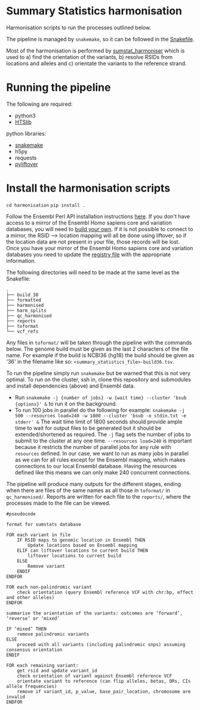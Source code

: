 # Summary Statistics harmonisation


Harmonisation scripts to run the processes outlined below.

The pipeline is managed by `snakemake`, so it can be followed in the [Snakefile](Snakefile).

Most of the harmonisation is performed by [sumstat_harmoniser](https://github.com/opentargets/sumstat_harmoniser) which is used to a) find the orientation of the variants, b) resolve RSIDs from locations and alleles and c) orientate the variants to the reference strand.

# Running the pipeline

The following are required:

- python3
- [HTSlib](http://www.htslib.org/download/)

python libraries:

- [snakemake](https://snakemake.readthedocs.io/en/stable/getting_started/installation.html)
- h5py
- requests
- [pyliftover](https://pypi.org/project/pyliftover/)

# Install the harmonisation scripts
`cd harmonisation`
`pip install .`

Follow the Ensembl Perl API installation instructions [here](https://www.ensembl.org/info/docs/api/api_installation.html).
If you don't have access to a mirror of the Ensembl Homo sapiens core and variation databases, you will need to [build your own](https://www.ensembl.org/info/docs/webcode/mirror/install/ensembl-data.html). If it is not possible to connect to a mirror, the RSID --> location mapping will all be done using liftover, so if the location data are not present in your file, those records will be lost.
Once you have your mirror of the Ensembl Homo sapiens core and variation databases you need to update the [registry file](https://github.com/EBISPOT/sum-stats-formatter/blob/master/harmonisation/formatting_tools/ensembl.registry) with the appropriate information.

The following directories will need to be made at the same level as the Snakefile:

```
.
├── build_38
├── formatted
├── harmonised
├── harm_splits
├── qc_harmonised
├── reports
├── toformat
└── vcf_refs
```

Any files in `toformat/` will be taken through the pipeline with the commands below.
The genome build must be given as the last 2 characters of the file name. For example if the build is NCBI36 (hg18) the build should be given as '36' in the filename like so: `<summary_statistics_file>-build36.tsv`. 

To run the pipeline simply run `snakemake` but be warned that this is not very optimal.
To run on the cluster, ssh in, clone this repository and submodules and install dependencies (above) and Ensembl data.
- Run `snakemake -j {number of jobs} -w {wait time} --cluster 'bsub {options}' &` to run it on the background. 
- To run 100 jobs in parallel do the following for example:
`snakemake -j 500 --resources load=240 -w 1800 --cluster 'bsub -o stdin.txt -e stderr' &`
The wait time limit of 1800 seconds should provide ample time to wait for output files to be generated but it should be extended/shortened as required. The `-j` flag sets the number of jobs to submit to the cluster at any one time. `--resources load=240` is important because it restricts the number of parallel jobs for any rule with `resources` defined. In our case, we want to run as many jobs in parallel as we can for all rules except for the Ensembl mapping, which makes connections to our local Ensembl database. Having the resources defined like this means we can only make 240 concurrent connections.

The pipeline will produce many outputs for the different stages, ending when there are files of the same names as all those in `toformat/` in `qc_harmonised/`. Reports are written for each file to the `reports/`, where the processes made to the file can be viewed.


```
#pseudocode

format for sumstats database

FOR each variant in file
    IF RSID maps to genomic location in Ensembl THEN
        Update locations based on Ensembl mapping
    ELIF can liftover locations to current build THEN
        liftover locations to current build
    ELSE
        Remove variant
    ENDIF
ENDFOR

FOR each non-palindromic variant
    check orientation (query Ensembl reference VCF with chr:bp, effect and other alleles)
ENDFOR

summarise the orientation of the variants: outcomes are ‘forward’, ‘reverse’ or ‘mixed’

IF ‘mixed’ THEN
    remove palindromic variants
ELSE
    proceed with all variants (including palindromic snps) assuming consensus orientation
ENDIF

FOR each remaining variant:
    get rsid and update variant_id
    check orientation of variant against Ensembl reference VCF
    orientate variant to reference (can flip alleles, betas, ORs, CIs allele frequencies)
    remove if variant_id, p_value, base_pair_location, chromosome are invalid
ENDFOR
```

